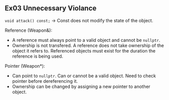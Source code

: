 

## Ex03 Unnecessary Violance

`void attack() const;` -> Const does not modify the state of the object.

Reference (Weapon&):
- A reference must always point to a valid object and cannot be `nullptr`.
- Ownership is not transfered. A reference does not take ownership of the object it refers to. Referenced objects must exist for the duration the reference is being used.

Pointer (Weapon*):
- Can point to `nullptr`. Can or cannot be a valid object. Need to check pointer before dereferencing it.
- Ownership can be changed by assigning a new pointer to another object.
